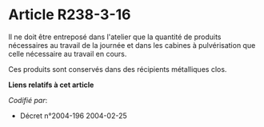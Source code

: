 # Article R238-3-16

Il ne doit être entreposé dans l'atelier que la quantité de produits nécessaires au travail de la journée et dans les cabines
à pulvérisation que celle nécessaire au travail en cours.

Ces produits sont conservés dans des récipients métalliques clos.

**Liens relatifs à cet article**

_Codifié par_:

  - Décret n°2004-196 2004-02-25
